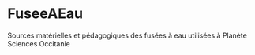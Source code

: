 # FuseeAEau
Sources matérielles et pédagogiques des fusées à eau utilisées à Planète Sciences Occitanie
